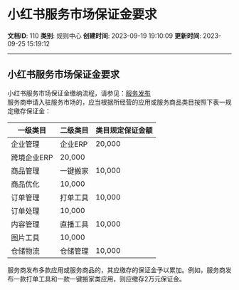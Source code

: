 # 小红书服务市场保证金要求

**文档ID**: 110
**类别**: 规则中心
**创建时间**: 2023-09-19 19:10:09
**更新时间**: 2023-09-25 15:19:12

---

## 小红书服务市场保证金要求

小红书服务市场保证金缴纳流程，请参见：[服务发布](https://open.xiaohongshu.com/document/developer/file/43)  
服务商申请入驻服务市场的，应当根据所经营的应用或服务商品类目按照下表一规定缴存保证金：

| 一级类目 | 二级类目 | 类目规定保证金额 |
| --- | --- | --- |
| 企业管理 | 企业ERP | 20,000 |
| 跨境企业ERP | 20,000 |
| 商品管理 | 一键搬家 | 10,000 |
| 商品优化 | 10,000 |
| 订单管理 | 打单工具 | 10,000 |
| 订单处理 | 10,000 |
| 内容管理 | 直播工具 | 10,000 |
| 图片工具 | 10,000 |
| 仓储物流 | 仓储管理 | 10,000 |

服务商发布多款应用或服务商品的，其应缴存的保证金予以累加。例如，服务商发布一款打单工具和一款一键搬家类应用，则应缴存2万元保证金。